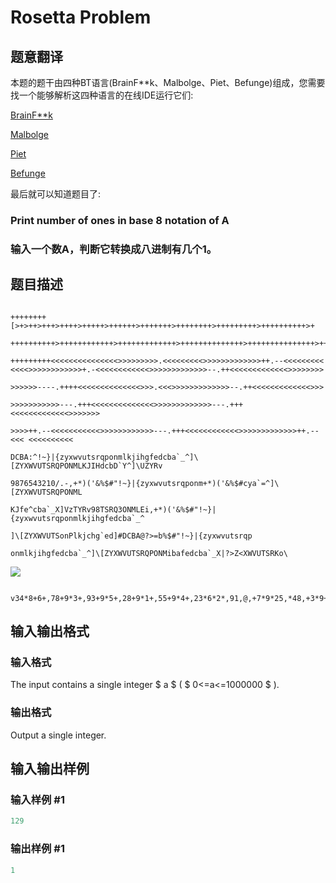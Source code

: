 # Rosetta Problem

## 题意翻译

本题的题干由四种BT语言(BrainF**k、Malbolge、Piet、Befunge)组成，您需要找一个能够解析这四种语言的在线IDE运行它们:

[BrainF**k](https://ideone.com/)

[Malbolge](http://www.malbolge.doleczek.pl/)

[Piet](http://www.rapapaing.com/blog/?page_id=6)

[Befunge](http://www.quirkster.com/iano/js/befunge.html)

最后就可以知道题目了:

### Print number of ones in base 8 notation of A

### 输入一个数A，判断它转换成八进制有几个1。

## 题目描述

```

++++++++[>+>++>+++>++++>+++++>++++++>+++++++>++++++++>+++++++++>++++++++++>+

++++++++++>++++++++++++>+++++++++++++>++++++++++++++>+++++++++++++++>+++++++

+++++++++<<<<<<<<<<<<<<<>>>>>>>>>.<<<<<<<<<>>>>>>>>>>>>>++.--<<<<<<<<< <<<<>>>>>>>>>>>>+.-<<<<<<<<<<<<>>>>>>>>>>>>>--.++<<<<<<<<<<<<<>>>>>>>>

>>>>>>----.++++<<<<<<<<<<<<<<>>>.<<<>>>>>>>>>>>>>--.++<<<<<<<<<<<<<>>>

>>>>>>>>>>>---.+++<<<<<<<<<<<<<<>>>>>>>>>>>>>---.+++<<<<<<<<<<<<<>>>>>>>

>>>>++.--<<<<<<<<<<<>>>>>>>>>>>>---.+++<<<<<<<<<<<<>>>>>>>>>>>>>++.--<<< <<<<<<<<<<

DCBA:^!~}|{zyxwvutsrqponmlkjihgfedcba`_^]\[ZYXWVUTSRQPONMLKJIHdcbD`Y^]\UZYRv

9876543210/.-,+*)('&%$#"!~}|{zyxwvutsrqponm+*)('&%$#cya`=^]\[ZYXWVUTSRQPONML

KJfe^cba`_X]VzTYRv98TSRQ3ONMLEi,+*)('&%$#"!~}|{zyxwvutsrqponmlkjihgfedcba`_^

]\[ZYXWVUTSonPlkjchg`ed]#DCBA@?>=b%$#"!~}|{zyxwvutsrqp

onmlkjihgfedcba`_^]\[ZYXWVUTSRQPONMibafedcba`_X|?>Z<XWVUTSRKo\ 

```

![](https://cdn.luogu.com.cn/upload/vjudge_pic/CF656D/a0957d17d9bf0dcf8b51991cb25fb8db528965cd.png)

```

v34*8+6+,78+9*3+,93+9*5+,28+9*1+,55+9*4+,23*6*2*,91,@,+7*9*25,*48,+3*9+38,+62*9*2+,34*9*3+,66+9*8+,52*9*7+,75+9*8+,92+9*6+,48+9*3+,43*9*2+,84*,26*9*3^

```

## 输入输出格式

### 输入格式

The input contains a single integer $ a $ ( $ 0<=a<=1000000 $ ).

### 输出格式

Output a single integer.

## 输入输出样例

### 输入样例 #1

```cpp
129

```
### 输出样例 #1

```cpp
1

```
